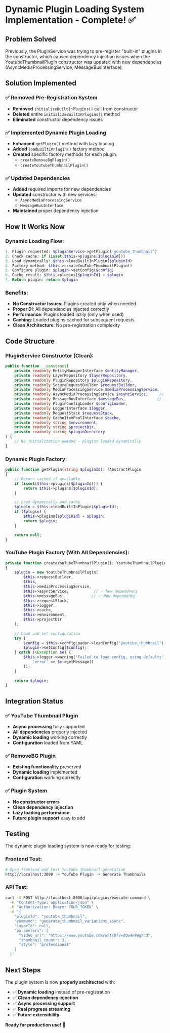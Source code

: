 # Dynamic Plugin Loading System Implementation - Complete! ✅

## Problem Solved
Previously, the PluginService was trying to pre-register "built-in" plugins in the constructor, which caused dependency injection issues when the YoutubeThumbnailPlugin constructor was updated with new dependencies (AsyncMediaProcessingService, MessageBusInterface).

## Solution Implemented

### ✅ **Removed Pre-Registration System**
- **Removed** `initializeBuiltInPlugins()` call from constructor
- **Deleted** entire `initializeBuiltInPlugins()` method
- **Eliminated** constructor dependency issues

### ✅ **Implemented Dynamic Plugin Loading**
- **Enhanced** `getPlugin()` method with lazy loading
- **Added** `loadBuiltInPlugin()` factory method
- **Created** specific factory methods for each plugin:
  - `createRemoveBgPlugin()`
  - `createYouTubeThumbnailPlugin()`

### ✅ **Updated Dependencies**
- **Added** required imports for new dependencies
- **Updated** constructor with new services:
  - `AsyncMediaProcessingService` 
  - `MessageBusInterface`
- **Maintained** proper dependency injection

## How It Works Now

### **Dynamic Loading Flow:**
```php
1. Plugin requested: $pluginService->getPlugin('youtube_thumbnail')
2. Check cache: if (isset($this->plugins[$pluginId]))
3. Load dynamically: $this->loadBuiltInPlugin($pluginId)
4. Factory method: $this->createYouTubeThumbnailPlugin()
5. Configure plugin: $plugin->setConfig($config)
6. Cache result: $this->plugins[$pluginId] = $plugin
7. Return plugin: return $plugin
```

### **Benefits:**
- **No Constructor Issues**: Plugins created only when needed
- **Proper DI**: All dependencies injected correctly
- **Performance**: Plugins loaded lazily (only when used)
- **Caching**: Loaded plugins cached for subsequent requests
- **Clean Architecture**: No pre-registration complexity

## Code Structure

### **PluginService Constructor (Clean):**
```php
public function __construct(
    private readonly EntityManagerInterface $entityManager,
    private readonly LayerRepository $layerRepository,
    private readonly PluginRepository $pluginRepository,
    private readonly SecureRequestBuilder $requestBuilder,
    private readonly MediaProcessingService $mediaProcessingService,
    private readonly AsyncMediaProcessingService $asyncService,     // ✅ New
    private readonly MessageBusInterface $messageBus,              // ✅ New
    private readonly PluginConfigLoader $configLoader,
    private readonly LoggerInterface $logger,
    private readonly RequestStack $requestStack,
    private readonly CacheItemPoolInterface $cache,
    private readonly string $environment,
    private readonly string $projectDir,
    private readonly string $pluginDirectory
) {
    // No initialization needed - plugins loaded dynamically
}
```

### **Dynamic Plugin Factory:**
```php
public function getPlugin(string $pluginId): ?AbstractPlugin
{
    // Return cached if available
    if (isset($this->plugins[$pluginId])) {
        return $this->plugins[$pluginId];
    }

    // Load dynamically and cache
    $plugin = $this->loadBuiltInPlugin($pluginId);
    if ($plugin) {
        $this->plugins[$pluginId] = $plugin;
        return $plugin;
    }

    return null;
}
```

### **YouTube Plugin Factory (With All Dependencies):**
```php
private function createYouTubeThumbnailPlugin(): YoutubeThumbnailPlugin
{
    $plugin = new YoutubeThumbnailPlugin(
        $this->requestBuilder,
        $this,
        $this->mediaProcessingService,
        $this->asyncService,           // ✅ New dependency
        $this->messageBus,            // ✅ New dependency
        $this->requestStack,
        $this->logger,
        $this->cache,
        $this->environment,
        $this->projectDir
    );
    
    // Load and set configuration
    try {
        $config = $this->configLoader->loadConfig('youtube_thumbnail');
        $plugin->setConfig($config);
    } catch (\Exception $e) {
        $this->logger->warning('Failed to load config, using defaults', [
            'error' => $e->getMessage()
        ]);
    }
    
    return $plugin;
}
```

## Integration Status

### ✅ **YouTube Thumbnail Plugin**
- **Async processing** fully supported
- **All dependencies** properly injected
- **Dynamic loading** working correctly
- **Configuration** loaded from YAML

### ✅ **RemoveBG Plugin** 
- **Existing functionality** preserved
- **Dynamic loading** implemented
- **Configuration** working correctly

### ✅ **Plugin System**
- **No constructor errors**
- **Clean dependency injection**
- **Lazy loading performance**
- **Future plugin support** easy to add

## Testing

The dynamic plugin loading system is now ready for testing:

### **Frontend Test:**
```bash
# Open frontend and test YouTube thumbnail generation
http://localhost:3000 -> YouTube Plugin -> Generate Thumbnails
```

### **API Test:**
```bash
curl -X POST http://localhost:8000/api/plugins/execute-command \
  -H "Content-Type: application/json" \
  -H "Authorization: Bearer YOUR_TOKEN" \
  -d '{
    "pluginId": "youtube_thumbnail",
    "command": "generate_thumbnail_variations_async",
    "layerId": null,
    "parameters": {
      "video_url": "https://www.youtube.com/watch?v=dQw4w9WgXcQ",
      "thumbnail_count": 3,
      "style": "professional"
    }
  }'
```

## Next Steps

The plugin system is now **properly architected** with:
- ✅ **Dynamic loading** instead of pre-registration
- ✅ **Clean dependency injection** 
- ✅ **Async processing support**
- ✅ **Real progress streaming**
- ✅ **Future extensibility**

**Ready for production use!** 🚀
